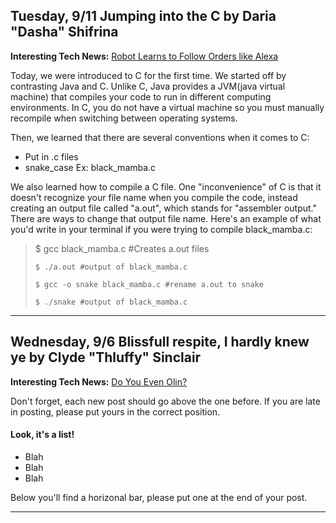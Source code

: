 ## Tuesday, 9/11 Jumping into the C by Daria "Dasha" Shifrina

**Interesting Tech News:** [Robot Learns to Follow Orders like Alexa](http://news.mit.edu/2017/robot-learns-to-follow-orders-like-alexa-0830)

Today, we were introduced to C for the first time. We started off by contrasting Java and C. Unlike C, Java provides a JVM(java virtual machine) that compiles your code to run in different computing environments. In C, you do not have a virtual machine so you must manually recompile when switching between operating systems.

Then, we learned that there are several conventions when it comes to C:
* Put in .c files
* snake_case 
Ex: black_mamba.c

We also learned how to compile a C file. One "inconvenience" of C is that it doesn't recognize your file name when you compile the code, instead creating an output file called "a.out", which stands for "assembler output." There are ways to change that output file name. Here's an example of what you'd write in your terminal if you were trying to compile black_mamba.c:
<blockquote>
    $ gcc black_mamba.c #Creates a.out files  
    
    $ ./a.out #output of black_mamba.c  
   
    $ gcc -o snake black_mamba.c #rename a.out to snake  
   
    $ ./snake #output of black_mamba.c
</blockquote>

---

## Wednesday, 9/6 Blissfull respite, I hardly knew ye by Clyde "Thluffy" Sinclair

**Interesting Tech News:** [Do You Even Olin?](https://blog.ledwards.com/the-college-that-produces-founders-at-3-times-the-rate-of-stanford-2c53ea44f91e)

Don't forget, each new post should go above the one before. If you are late in posting, please put yours in the correct position.

#### Look, it's a list! ####
* Blah
* Blah
* Blah

Below you'll find a horizonal bar, please put one at the end of your post.

---
